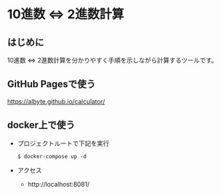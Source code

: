 # 10進数 ⇔ 2進数計算
## はじめに
10進数 ⇔ 2進数計算を分かりやすく手順を示しながら計算するツールです。

## GitHub Pagesで使う
https://albyte.github.io/calculator/

## docker上で使う
- プロジェクトルートで下記を実行
    ```text
    $ docker-compose up -d
    ```

- アクセス
  - http://localhost:8081/
